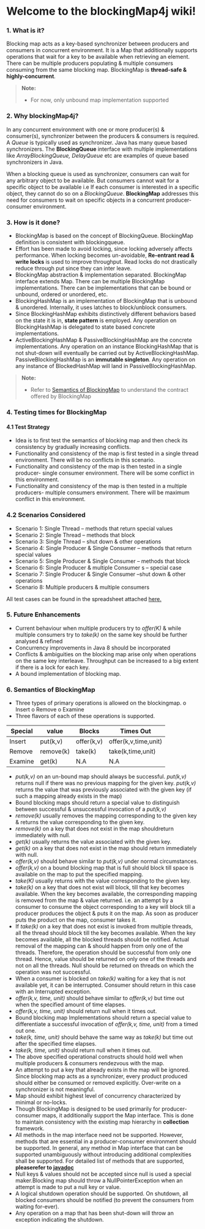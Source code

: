 # Welcome to the blockingMap4j wiki!


### 1. What is it? <a name="what"></a>
Blocking map acts as a key-based synchronizer between producers and consumers in concurrent environment. It is a Map that additionally supports operations that wait for a key to be available when retrieving an element. There can be multiple producers populating & multiple consumers consuming from the same blocking map. BlockingMap is **thread-safe & highly-concurrent**.
> **Note:**
> - For now, only unbound map implementation supported

### 2. Why blockingMap4j? <a name="why"></a>
In any concurrent environment with one or more producer(s) & consumer(s), synchronizer between the producers & consumers is required. A *Queue* is typically used as synchronizer. Java has many queue based synchronizers. The **BlockingQueue** interface with multiple implementations like *ArrayBlockingQueue, DelayQueue* etc are examples of queue based synchronizers in Java. 

When a blocking queue is used as synchronizer, consumers can wait for any arbitrary object to be available. But consumers cannot wait for a specific object to be available i.e If each consumer is interested in a specific object, they cannot do so on a *BlockingQueue*. **BlockingMap** addresses this need for consumers to wait on specific objects in a concurrent producer-consumer environment. 

### 3. How is it done? <a name="how"></a>
* BlockingMap is based on the concept of BlockingQueue. BlockingMap definition is consistent with blockingqueue.
* Effort has been made to avoid locking, since locking adversely affects performance. When locking becomes un-avoidable, **Re-entrant read & write locks** is used to improve throughput. Read locks do not drastically reduce through put since they can inter leave.
* BlockingMap abstraction & implementation separated. BlockingMap interface extends Map. There can be multiple BlockingMap implementations. There can be implementations that can be bound or unbound, ordered or unordered, etc.
* BlockingHashMap is an implementation of BlockingMap that is unbound & unordered.
Internally, it uses latches to block/unblock consumers.
* Since BlockingHashMap exhibits distinctively different behaviors based on the state it is in, **state
pattern** is employed. Any operation on BlockingHashMap is delegated to state based concrete
implementations.
* ActiveBlockingHashMap & PassiveBlockingHashMap are the concrete implementations. Any
operation on an instance BlockingHashMap that is not shut-down will eventually be carried out by
ActiveBlockingHashMap. PassiveBlockingHashMap is an **immutable singleton**. Any operation on any
instance of BlockedHashMap will land in PassiveBlockingHashMap.
> **Note:**
> - Refer to [Semantics of BlockingMap](#semantics) to understand the contract offered by BlockingMap

### 4. Testing times for BlockingMap <a name="test"></a>

#### 4.1 Test Strategy
- Idea is to first test the semantics of blocking map and then check its consistency by gradually
    increasing conflicts.
- Functionality and consistency of the map is first tested in a single thread environment. There
    will be no conflicts in this scenario.
- Functionality and consistency of the map is then tested in a single producer- single consumer
    environment. There will be some conflict in this environment.
- Functionality and consistency of the map is then tested in a multiple producers- multiple
    consumers environment. There will be maximum conflict in this environment.

### 4.2 Scenarios Considered
- Scenario 1: Single Thread – methods that return special values
- Scenario 2: Single Thread – methods that block
- Scenario 3: Single Thread – shut down & other operations
- Scenario 4: Single Producer & Single Consumer – methods that return special values
- Scenario 5: Single Producer & Single Consumer – methods that block
- Scenario 6: Single Producer & multiple Consumer s – special case
- Scenario 7: Single Producer & Single Consumer –shut down & other operations
- Scenario 8: Multiple producers & multiple consumers

All test cases can be found in the spreadsheet attached <a href="https://docs.google.com/spreadsheets/d/1ka62aFjnkFLfovXzvYipmF9rKbWS0k0hqvsN0u3P70A/edit#gid=2143733835" target="_blank">here.</a>



### 5. Future Enhancements <a name="future"></a>

- Current behaviour when multiple producers try to *offer(K)* & while multiple consumers try to *take(k)* on the same key should be further analysed & refined
- Concurrency improvements in Java 8 should be incorporated
- Conflicts & ambiguities on the blocking map arise only when operations on the same key
    interleave. Throughput can be increased to a big extent if there is a lock for each key.
- A bound implementation of blocking map.

### 6. Semantics of BlockingMap <a name="semantics"></a>

- Three types of primary operations is allowed on the blockingmap.
    o Insert
    o Remove
    o Examine
- Three flavors of each of these operations is supported.


Special|value    |Blocks    |Times Out
-------|---------|----------|----------
Insert |put(k,v) |offer(k,v)| offer(k,v,time,unit)
Remove |remove(k)|take(k)   |take(k,time,unit)
Examine| get(k)  |N.A       |N.A

- *put(k,v)* on an un-bound map should always be successful. *put(k,v)* returns null if there was no
    previous mapping for the given key. *put(k,v)* returns the value that was previously associated
    with the given key (if such a mapping already exists in the map)
- Bound blocking maps should return a special value to distinguish between successful & unsuccessful
    invocation of a *put(k,v)*
- *remove(k)* usually removes the mapping corresponding to the given key & returns the value
    corresponding to the given key.
- *remove(k)* on a key that does not exist in the map shouldreturn immediately with null.
- *get(k)* usually returns the value associated with the given key.
- *get(k)* on a key that does not exist in the map should return immediately with null.
- *offer(k,v)* should behave similar to *put(k,v)* under normal circumstances.
- *offer(k,v)* on a bound blocking map that is full should block till space is available on the map to
    put the specified mapping.
- *take(K)* usually returns with the value corresponding to the given key.
- *take(k)* on a key that does not exist will block, till that key becomes available. When the key
    becomes available, the corresponding mapping is removed from the map & value returned.
    i.e. an attempt by a consumer to consume the object corresponding to a key will block till a
    producer produces the object & puts it on the map. As soon as producer puts the product on the
    map, consumer takes it.
- If *take(k)* on a key that does not exist is invoked from multiple threads, all the thread should
    block till the key becomes available. When the key becomes available, all the blocked threads
    should be notified. Actual removal of the mapping can & should happen from only one of the
    threads. Therefore, the operation should be successful from only one thread. Hence, value
    should be returned on only one of the threads and not on all the threads. Null should be
    returned on threads on which the operation was not successful.
- When a consumer is blocked on *take(k)* waiting for a key that is not available yet, it can be
    interrupted. Consumer should return in this case with an Interrupted exception.
- *offer(k,v, time, unit)* should behave similar to *offer(k,v)* but time out when the specified amount
    of time elapses.
- *offer(k,v, time, unit)* should return null when it times out.
- Bound blocking map Implementations should return a special value to differentiate a successful
    invocation of *offer(k,v, time, unit)* from a timed out one.
- *take(k, time, unit)* should behave the same way as *take(k)* but time out after the specified time
    elapses.
- *take(k, time, unit)* should return null when it times out.
- The above specified operational constructs should hold well when multiple producers & consumers rendezvous with the map.
- An attempt to put a key that already exists in the map will be ignored. Since blocking map acts as a synchronizer, every product produced should either be consumed or removed explicitly. Over-write on a synchronizer is not meaningful.
- Map should exhibit highest level of concurrency characterized by minimal or no-locks.
- Though BlockingMap is designed to be used primarily for producer-consumer maps, it additionally support the Map interface. This is done to maintain consistency with the existing map hierarchy in **collection** framework.
- All methods in the map interface need not be supported. However, methods that are essential
    in a producer-consumer environment should be supported. In general, any method in Map
    interface that can be supported unambiguously without introducing additional complexities
    shall be supported. For detailed list of methods that are supported, **pleaserefer to <a href="http://blockingmapforj.sourceforge.net/" target="_blank">javadoc</a>**
- Null keys & values should not be accepted since null is used a special maker.Blocking map
    should throw a NullPointerException when an attempt is made to put a null key or value.
- A logical shutdown operation should be supported. On shutdown, all blocked consumers should
    be notified (to prevent the consumers from waiting for-ever).
- Any operation on a map that has been shut-down will throw an exception indicating the
    shutdown.

  
